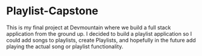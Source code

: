 # Playlist-Capstone
This is my final project at Devmountain where we build a full stack application from the ground up. I decided to build a playlist application so I could add songs to playlists, create Playlists, and hopefully in the future add playing the actual song or playlist functionality.
